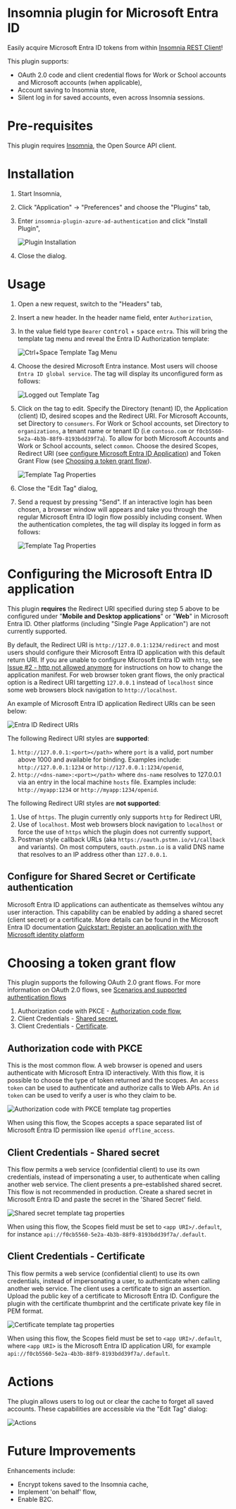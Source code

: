# Insomnia plugin for Microsoft Entra ID
Easily acquire Microsoft Entra ID tokens from within [Insomnia REST Client](https://insomnia.rest/)!

This plugin supports:
* OAuth 2.0 code and client credential flows for Work or School accounts and Microsoft accounts (when applicable),
* Account saving to Insomnia store,
* Silent log in for saved accounts, even across Insomnia sessions.

# Pre-requisites
This plugin requires [Insomnia](https://insomnia.rest/), the Open Source API client.

# Installation
1. Start Insomnia,
2. Click "Application" -> "Preferences" and choose the "Plugins" tab,
3. Enter `insomnia-plugin-azure-ad-authentication` and click "Install Plugin",

    ![Plugin Installation](images/installation.png)

4. Close the dialog.

# Usage
1. Open a new request, switch to the "Headers" tab,
2. Insert a new header. In the header name field, enter `Authorization`,
3. In the value field type `Bearer` <kbd>control</kbd> + <kbd>space</kbd> `entra`. This will bring the template tag menu and reveal the Entra ID Authorization template:

   ![Ctrl+Space Template Tag Menu](images/create-tag.png)

4. Choose the desired Microsoft Entra instance. Most users will choose `Entra ID global service`. The tag will display its unconfigured form as follows:

   ![Logged out Template Tag](images/loggedout-tag.png)

5. Click on the tag to edit. Specify the Directory (tenant) ID, the Application (client) ID, desired scopes and the Redirect URI. For Microsoft Accounts, set Directory to `consumers`. For Work or School accounts, set Directory to `organizations`, a tenant name or tenant ID (i.e `contoso.com` or `f0cb5560-5e2a-4b3b-88f9-8193bdd39f7a`). To allow for both Microsoft Accounts and Work or School accounts, select `common`. Choose the desired Scopes, Redirect URI (see [configure Microsoft Entra ID Application](#Configuring-the-Microsoft-Entra-ID-application)) and Token Grant Flow (see [Choosing a token grant flow](#Choosing-a-token-grant-flow)).

   ![Template Tag Properties](images/tag-properties.png)

6. Close the "Edit Tag" dialog,
7. Send a request by pressing "Send". If an interactive login has been chosen, a browser window will appears and take you through the regular Microsoft Entra ID login flow possibly including consent. When the authentication completes, the tag will display its logged in form as follows:

   ![Template Tag Properties](images/loggedin-tag.png)

# Configuring the Microsoft Entra ID application
This plugin **requires** the Redirect URI specified during step 5 above to be configured under "**Mobile and Desktop applications**" or "**Web**" in Microsoft Entra ID. Other platforms (including "Single Page Application") are not currently supported.

By default, the Redirect URI is `http://127.0.0.1:1234/redirect` and most users should configure their Microsoft Entra ID application with this default return URI. If you are unable to configure Microsoft Entra ID with `http`, see [Issue #2 - http not allowed anymore](https://github.com/GillesZunino/insomnia-plugin-azure-ad-authentication/issues/2) for instructions on how to change the application manifest. For web browser token grant flows, the only practical option is a Redirect URI targetting `127.0.0.1` instead of `localhost` since some web browsers block navigation to `http://localhost`.

An example of Microsoft Entra ID application Redirect URIs can be seen below:

   ![Entra ID Redirect URIs](images/entra-mobile-desktop-return-uri.png)

The following Redirect URI styles are **supported**:
   1. `http://127.0.0.1:<port></path>` where `port` is a valid, port number above 1000 and available for binding. Examples include: `http://127.0.0.1:1234` or `http://127.0.0.1:1234/openid`,
   2. `http://<dns-name>:<port></path>` where `dns-name` resolves to 127.0.0.1 via an entry in the local machine `hosts` file. Examples include: `http://myapp:1234` or `http://myapp:1234/openid`.



The following Redirect URI styles are **not supported**:
   1. Use of `https`. The plugin currently only supports `http` for Redirect URI,
   2. Use of `localhost`. Most web browsers block navigation to `localhost` or force the use of `https` which the plugin does not currently support,
   3. Postman style callback URLs (aka `https://oauth.pstmn.io/v1/callback` and variants). On most computers, `oauth.pstmn.io` is a valid DNS name that resolves to an IP address other than `127.0.0.1`.

## Configure for Shared Secret or Certificate authentication
Microsoft Entra ID applications can authenticate as themselves wihtou any user interaction. This capability can be enabled by adding a shared secret (client secret) or a certificate. More details can be found in the Microsoft Entra ID documentation [Quickstart: Register an application with the Microsoft identity platform](https://learn.microsoft.com/en-us/azure/active-directory/develop/quickstart-register-app#add-credentials)

# Choosing a token grant flow
This plugin supports the following OAuth 2.0 grant flows. For more information on OAuth 2.0 flows, see [Scenarios and supported authentication flows](https://learn.microsoft.com/en-us/azure/active-directory/develop/authentication-flows-app-scenarios#scenarios-and-supported-authentication-flows")
1. Authorization code with PKCE - [Authorization code flow](https://learn.microsoft.com/en-us/azure/active-directory/develop/v2-oauth2-auth-code-flow),
2. Client Credentials - [Shared secret](https://learn.microsoft.com/en-us/azure/active-directory/develop/v2-oauth2-client-creds-grant-flow#first-case-access-token-request-with-a-shared-secret),
3. Client Credentials - [Certificate](https://learn.microsoft.com/en-us/azure/active-directory/develop/v2-oauth2-client-creds-grant-flow#second-case-access-token-request-with-a-certificate).

## Authorization code with PKCE
This is the most common flow. A web browser is opened and users authenticate with Microsoft Entra ID interactively. With this flow, it is possible to choose the type of token returned and the scopes. An `access token` can be used to authenticate and authorize calls to Web APIs. An `id token` can be used to verify a user is who they claim to be.

   ![Authorization code with PKCE template tag properties](images/tag-auth-code.png)

When using this flow, the Scopes accepts a space separated list of Microsoft Entra ID permission like `openid offline_access`.

## Client Credentials - Shared secret
This flow permits a web service (confidential client) to use its own credentials, instead of impersonating a user, to authenticate when calling another web service. The client presents a pre-established shared secret. This flow is not recommended in production. Create a shared secret in Microsoft Entra ID and paste the secret in the 'Shared Secret' field.

   ![Shared secret template tag properties](images/tag-auth-secret.png)

When using this flow, the Scopes field must be set to `<app URI>/.default`, for instance `api://f0cb5560-5e2a-4b3b-88f9-8193bdd39f7a/.default`.

## Client Credentials - Certificate
This flow permits a web service (confidential client) to use its own credentials, instead of impersonating a user, to authenticate when calling another web service. The client uses a certificate to sign an assertion. Upload the public key of a certificate to Microsoft Entra ID. Configure the plugin with the certificate thumbprint and the certificate private key file in PEM format.

   ![Certificate template tag properties](images/tag-auth-certificate.png)

When using this flow, the Scopes field must be set to `<app URI>/.default`, where `<app URI>` is the Microsoft Entra ID application URI, for example `api://f0cb5560-5e2a-4b3b-88f9-8193bdd39f7a/.default`.

# Actions
The plugin allows users to log out or clear the cache to forget all saved accounts. These capabilities are accessible via the "Edit Tag" dialog:

   ![Actions](images/actions.png)

# Future Improvements
Enhancements include:

* Encrypt tokens saved to the Insomnia cache,
* Implement 'on behalf' flow,
* Enable B2C.